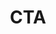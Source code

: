 ---
title: CTA


cta:
    headline: Curio vitae metus semper
    byline: 
        text: >
            Pellentesque pede. Donec pulvinar ullamcorper metus. In eu odio at lectus pulvinar mollis.  Vestibulum sem magna, elementum vestibulum arcu.
        # class: ''
    button:
        text: Button
        url: '#'
        # class: ''
---